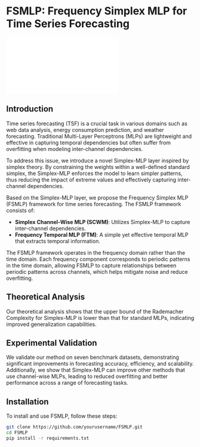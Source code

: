 # FSMLP: Frequency Simplex MLP for Time Series Forecasting

![FSMLP Method Overview](./figures/method.pdf)

## Introduction

Time series forecasting (TSF) is a crucial task in various domains such as web data analysis, energy consumption prediction, and weather forecasting. Traditional Multi-Layer Perceptrons (MLPs) are lightweight and effective in capturing temporal dependencies but often suffer from overfitting when modeling inter-channel dependencies. 

To address this issue, we introduce a novel Simplex-MLP layer inspired by simplex theory. By constraining the weights within a well-defined standard simplex, the Simplex-MLP enforces the model to learn simpler patterns, thus reducing the impact of extreme values and effectively capturing inter-channel dependencies.

Based on the Simplex-MLP layer, we propose the Frequency Simplex MLP (FSMLP) framework for time series forecasting. The FSMLP framework consists of:
- **Simplex Channel-Wise MLP (SCWM)**: Utilizes Simplex-MLP to capture inter-channel dependencies.
- **Frequency Temporal MLP (FTM)**: A simple yet effective temporal MLP that extracts temporal information.

The FSMLP framework operates in the frequency domain rather than the time domain. Each frequency component corresponds to periodic patterns in the time domain, allowing FSMLP to capture relationships between periodic patterns across channels, which helps mitigate noise and reduce overfitting.

## Theoretical Analysis

Our theoretical analysis shows that the upper bound of the Rademacher Complexity for Simplex-MLP is lower than that for standard MLPs, indicating improved generalization capabilities.

## Experimental Validation

We validate our method on seven benchmark datasets, demonstrating significant improvements in forecasting accuracy, efficiency, and scalability. Additionally, we show that Simplex-MLP can improve other methods that use channel-wise MLPs, leading to reduced overfitting and better performance across a range of forecasting tasks.

## Installation

To install and use FSMLP, follow these steps:

```bash
git clone https://github.com/yourusername/FSMLP.git
cd FSMLP
pip install -r requirements.txt

